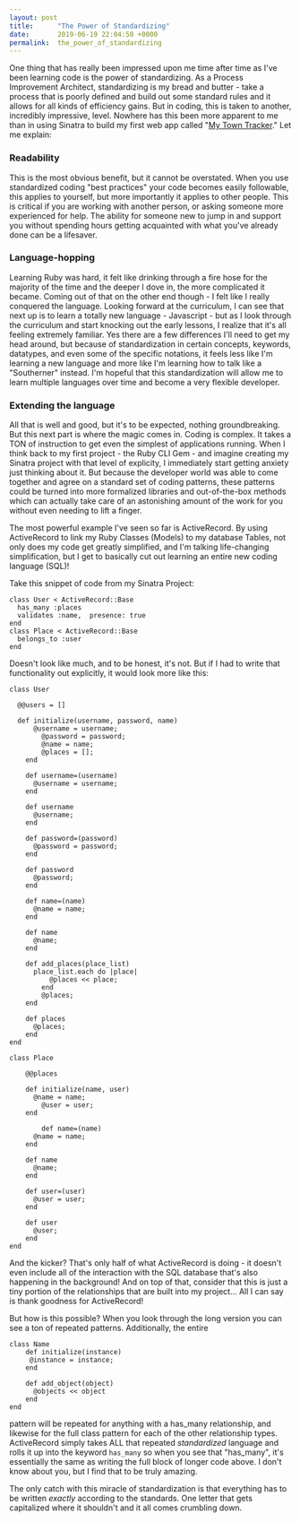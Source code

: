```yaml
---
layout: post
title:      "The Power of Standardizing"
date:       2019-06-19 22:04:50 +0000
permalink:  the_power_of_standardizing
---
```



One thing that has really been impressed upon me time after time as I've been learning code is the power of standardizing.  As a Process Improvement Architect, standardizing is my bread and butter - take a process that is poorly defined and build out some standard rules and it allows for all kinds of efficiency gains.  But in coding, this is taken to another, incredibly impressive, level.  Nowhere has this been more apparent to me than in using Sinatra to build my first web app called "[My Town Tracker](https://github.com/dhintz89/my-town-tracker)."  Let me explain:

### Readability
This is the most obvious benefit, but it cannot be overstated.  When you use standardized coding "best practices" your code becomes easily followable, this applies to yourself, but more importantly it applies to other people.  This is critical if you are working with another person, or asking someone more experienced for help.  The ability for someone new to jump in and support you without spending hours getting acquainted with what you've already done can be a lifesaver.

### Language-hopping
Learning Ruby was hard, it felt like drinking through a fire hose for the majority of the time and the deeper I dove in, the more complicated it became.  Coming out of that on the other end though - I felt like I really conquered the language.  Looking forward at the curriculum, I can see that next up is to learn a totally new language - Javascript - but as I look through the curriculum and start knocking out the early lessons, I realize that it's all feeling extremely familiar.  Yes there are a few differences I'll need to get my head around, but because of standardization in certain concepts, keywords, datatypes, and even some of the specific notations, it feels less like I'm learning a new language and more like I'm learning how to talk like a "Southerner" instead.  I'm hopeful that this standardization will allow me to learn multiple languages over time and become a very flexible developer.

### Extending the language
All that is well and good, but it's to be expected, nothing groundbreaking.  But this next part is where the magic comes in.  Coding is complex.  It takes a TON of instruction to get even the simplest of applications running.  When I think back to my first project - the Ruby CLI Gem - and imagine creating my Sinatra project with that level of explicity, I immediately start getting anxiety just thinking about it.  But because the developer world was able to come together and agree on a standard set of coding patterns, these patterns could be turned into more formalized libraries and out-of-the-box methods which can actually take care of an astonishing amount of the work for you without even needing to lift a finger.  

The most powerful example I've seen so far is ActiveRecord.  By using ActiveRecord to link my Ruby Classes (Models) to my database Tables, not only does my code get greatly simplified, and I'm talking life-changing simplification, but I get to basically cut out learning an entire new coding language (SQL)!  

Take this snippet of code from my Sinatra Project:
```
class User < ActiveRecord::Base
  has_many :places
  validates :name,  presence: true
end
class Place < ActiveRecord::Base
  belongs_to :user
end
```
Doesn't look like much, and to be honest, it's not.  But if I had to write that functionality out explicitly, it would look more like this:
```
class User

  @@users = []

  def initialize(username, password, name)
	  @username = username;
		@password = password;
		@name = name;
		@places = [];
	end
	
	def username=(username)
	  @username = username;
	end
	
	def username
	  @username;
	end
	
	def password=(password)
	  @password = password;
	end
	
	def password
	  @password;
	end
	
	def name=(name)
	  @name = name;
	end
	
	def name
	  @name;
	end
	
	def add_places(place_list)
	  place_list.each do |place|
		  @places << place;
		end
		@places;
	end
	
	def places
	  @places;
	end
end

class Place
  
	@@places
	
	def initialize(name, user)
	  @name = name;
		@user = user;
	end
	
		def name=(name)
	  @name = name;
	end
	
	def name
	  @name;
	end
	
	def user=(user)
	  @user = user;
	end
	
	def user
	  @user;
	end
end
```
And the kicker?  That's only half of what ActiveRecord is doing - it doesn't even include all of the interaction with the SQL database that's also happening in the background!  And on top of that, consider that this is just a tiny portion of the relationships that are built into my project... All I can say is thank goodness for ActiveRecord!

But how is this possible?  When you look through the long version you can see a ton of repeated patterns.  Additionally, the entire
```
class Name
    def initialize(instance)
	 @instance = instance;
	end
	
	def add_object(object)
	  @objects << object
	end
end
```
pattern will be repeated for anything with a has_many relationship, and likewise for the full class pattern for each of the other relationship types.  ActiveRecord simply takes ALL that repeated *standardized* language and rolls it up into the keyword `has_many` so when you see that "has_many", it's essentially the same as writing the full block of longer code above.  I don't know about you, but I find that to be truly amazing.

The only catch with this miracle of standardization is that everything has to be written *exactly* according to the standards.  One letter that gets capitalized where it shouldn't and it all comes crumbling down.
